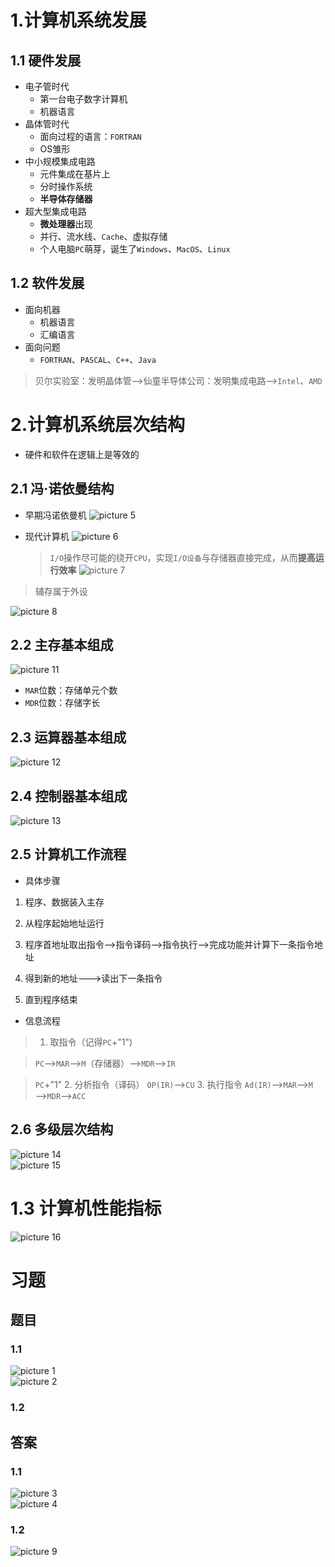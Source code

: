 # 1.计算机系统发展

## 1.1 硬件发展

- 电子管时代
  - 第一台电子数字计算机
  - 机器语言
- 晶体管时代
  - 面向过程的语言：`FORTRAN`
  - OS雏形
- 中小规模集成电路
  - 元件集成在基片上
  - 分时操作系统
  - **半导体存储器**
- 超大型集成电路
  - **微处理器**出现
  - 并行、流水线、`Cache`、虚拟存储
  - 个人电脑`PC`萌芽，诞生了`Windows`、`MacOS`、`Linux`

## 1.2 软件发展

- 面向机器
  - 机器语言
  - 汇编语言
- 面向问题
  - `FORTRAN`、`PASCAL`、`C++`、`Java`

> 贝尔实验室：发明晶体管——>仙童半导体公司：发明集成电路——>`Intel`、`AMD`

# 2.计算机系统层次结构

- 硬件和软件在逻辑上是等效的

## 2.1 冯·诺依曼结构

- 早期冯诺依曼机
  ![picture 5](../assets/ae2f010fb4c1714a6cd31f93277dc39ef9bfb60f44942026e5468fc26e44967b.png)  
- 现代计算机
  ![picture 6](../assets/4688f96e88034e89e89acd7ed89be6e03c1c36648066c27aaaf726cbb6af1bf5.png)  
  
  > `I/O`操作尽可能的绕开`CPU`，实现`I/O设备`与存储器直接完成，从而**提高运行效率**
  > ![picture 7](../assets/06dda3b1d1317a5faad6505d35ccc30b85641cc25117ab867c0b33fcd827d316.png)  

> 辅存属于外设

![picture 8](../assets/1cf9ec7869813d5d3c81f2bb922902240658cdf4866d9150d5358cca5fde5dd0.png)  

## 2.2 主存基本组成

![picture 11](../assets/c6abd8eb479c0f1ff12c8484c5388b827a2784782770b4fc77e2eb6b703ddc62.png)  

- `MAR`位数：存储单元个数
- `MDR`位数：存储字长

## 2.3 运算器基本组成

![picture 12](../assets/2490f895a2fc66d9d2b52cc8551ec7151a021b4c51d1a2311a494c9131ed7adf.png)  

## 2.4 控制器基本组成

![picture 13](../assets/4d653bfdc55ce4f07921a0a4b02b036ae8ba36d4087a327dfe534bc067b43e2c.png)  

## 2.5 计算机工作流程

- 具体步骤
1. 程序、数据装入主存

2. 从程序起始地址运行

3. 程序首地址取出指令——>指令译码——>指令执行——>完成功能并计算下一条指令地址

4. 得到新的地址———>读出下一条指令

5. 直到程序结束
- 信息流程

> 1. 取指令（记得`PC`+"1")
   
> `PC`——>`MAR`——>`M`（存储器）——>`MDR`——>`IR`

> `PC`+"1"
> 2. 分析指令（译码）
> `OP(IR)`——>`CU`
> 3. 执行指令
> `Ad(IR)`——>`MAR`——>`M`——>`MDR`——>`ACC`

## 2.6 多级层次结构

![picture 14](../assets/7d7be823641ab7ec8950136c838a2c1149bb255bcd5bd1a99862a7ecfa3c783f.png)  
![picture 15](../assets/3f4a6a6e8c461b574e0a331a4c430854ea6c93213c7206ad33ffec6e9b451709.png)  

# 1.3 计算机性能指标

![picture 16](../assets/b2a0551cde4c41fd8d44c210399462e707468f41128a9bac4f8fe7a915d42189.png)  

# 习题

## 题目

### 1.1

![picture 1](../assets/f1bd15668dfa87c8a71cf7d75b04c58b7379fc56c1003fe38b0886d7896e18c1.png)  
![picture 2](../assets/49e778abb836486a8a273c5645857a8f9096d10787608a0a9822cb39f6dbe273.png)  

### 1.2

## 答案

### 1.1

![picture 3](../assets/19f81dc2c31fab954545253f48e8f116647805b9ee7bd52338a713d104a74f92.png)  
![picture 4](../assets/267ceba88446207f1904f8cfaf70b629426e0193ed2c3e0e99f376d8302d8bf6.png)  

### 1.2

![picture 9](../assets/1e28dab20536b479296ebaf52440774e35ed71aad23a8616244f40a66efab40d.png)  
